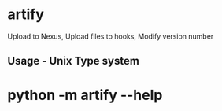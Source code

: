 # artify
Upload to Nexus, Upload files to hooks, Modify version number

## Usage - Unix Type system
# python -m artify --help
